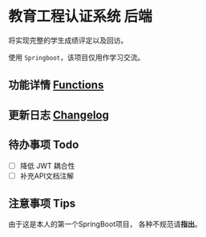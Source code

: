 # 教育工程认证系统 后端

将实现完整的学生成绩评定以及回访。

使用 `Springboot`，该项目仅用作学习交流。

## 功能详情 [Functions](wiki/index.md)

## 更新日志 [Changelog](Changelog.md)

## 待办事项 Todo

- [ ] 降低 JWT 耦合性
- [ ] 补充API文档注解

## 注意事项 Tips

由于这是本人的第一个SpringBoot项目，
各种不规范请**指出**。
